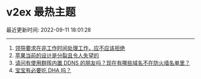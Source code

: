 # v2ex 最热主题

最近更新时间: 2022-09-11 18:01:28

--- 
1. [领导要求在非工作时间处理工作，应不应该拒绝](https://www.v2ex.com/t/879206) 
2. [苹果当前的设计是分裂且令人失望的](https://www.v2ex.com/t/879228) 
3. [请问有使用群晖内置 DDNS 的朋友吗？现在有哪些域名不在防火墙名单里？](https://www.v2ex.com/t/879224) 
4. [宝宝有必要吃 DHA 吗？](https://www.v2ex.com/t/879232) 
